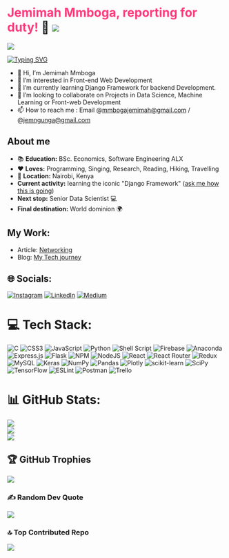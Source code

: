<!---
mmbogajemimah/mmbogajemimah is a ✨ special ✨ repository because its `README.md` (this file) appears on your GitHub profile.
You can click the Preview link to take a look at your changes.
--->

# <span style="color: rgb(271,58,124)">Jemimah Mmboga, reporting for duty!</span> :raising_hand:  [![](https://img.shields.io/badge/linkedin-%230077B5.svg?style=for-the-badge&logo=linkedin)](https://www.linkedin.com/in/jemimah-mmboga-aab075187/)

![](https://komarev.com/ghpvc/?username=jemimahmmboga&label=Visitor+Count&color=ff3a7c&style=plastic)

 [![Typing SVG](https://readme-typing-svg.herokuapp.com?color=fd428d&size=35&height=50&lines=Software+Engineer;Economist;Data+Scientist;Aulirophile;Experimenter)](https://git.io/typing-svg)
 
- 👋 Hi, I’m Jemimah Mmboga
- 👀 I’m interested in Front-end Web Development
- 🌱 I’m currently learning Django Framework for backend Development.
- 💞️ I’m looking to collaborate on Projects in Data Science, Machine Learning or Front-web Development
- 📫 How to reach me : Email @mmbogajemimah@gmail.com / @jemngunga@gmail.com

## About me
* :books: **Education:** BSc. Economics, Software Engineering ALX
* :heart: **Loves:** Programming, Singing, Research, Reading, Hiking, Travelling
* :pushpin: **Location:** Nairobi, Kenya
* **Current activity:** learning the iconic "Django Framework"  (<a href="mailto:mmbogajemimah@gmail.com?subject=How's Django Learning going?&body=Hi, I came across your Github page and was so intrigued by your bio that I had to ask how your software engineering journey is progressing :)">ask me how this is going</a>)
* **Next stop:** Senior Data Scientist :computer:
* **Final destination:** World dominion :earth_africa:

## My Work:
- Article: [Networking](https://medium.com/@jemimahgreen/what-happens-when-you-type-google-com-in-your-browser-and-press-enter-dc5c32b10c6a)
- Blog: [My Tech journey](https://jemmygreen.hashnode.dev/my-tech-journey)


## 🌐 Socials:
[![Instagram](https://img.shields.io/badge/Instagram-%23E4405F.svg?logo=Instagram&logoColor=white)](https://www.instagram.com/jemmy_green/) [![LinkedIn](https://img.shields.io/badge/LinkedIn-%230077B5.svg?logo=linkedin&logoColor=white)](https://www.linkedin.com/in/jemimah-mmboga-aab075187/) [![Medium](https://img.shields.io/badge/Medium-12100E?logo=medium&logoColor=white)](https://medium.com/@jemimahgreen) 

# 💻 Tech Stack:
![C](https://img.shields.io/badge/c-%2300599C.svg?style=plastic&logo=c&logoColor=white) ![CSS3](https://img.shields.io/badge/css3-%231572B6.svg?style=plastic&logo=css3&logoColor=white) ![JavaScript](https://img.shields.io/badge/javascript-%23323330.svg?style=plastic&logo=javascript&logoColor=%23F7DF1E) ![Python](https://img.shields.io/badge/python-3670A0?style=plastic&logo=python&logoColor=ffdd54) ![Shell Script](https://img.shields.io/badge/shell_script-%23121011.svg?style=plastic&logo=gnu-bash&logoColor=white) ![Firebase](https://img.shields.io/badge/firebase-%23039BE5.svg?style=plastic&logo=firebase) ![Anaconda](https://img.shields.io/badge/Anaconda-%2344A833.svg?style=plastic&logo=anaconda&logoColor=white) ![Express.js](https://img.shields.io/badge/express.js-%23404d59.svg?style=plastic&logo=express&logoColor=%2361DAFB) ![Flask](https://img.shields.io/badge/flask-%23000.svg?style=plastic&logo=flask&logoColor=white) ![NPM](https://img.shields.io/badge/NPM-%23000000.svg?style=plastic&logo=npm&logoColor=white) ![NodeJS](https://img.shields.io/badge/node.js-6DA55F?style=plastic&logo=node.js&logoColor=white) ![React](https://img.shields.io/badge/react-%2320232a.svg?style=plastic&logo=react&logoColor=%2361DAFB) ![React Router](https://img.shields.io/badge/React_Router-CA4245?style=plastic&logo=react-router&logoColor=white) ![Redux](https://img.shields.io/badge/redux-%23593d88.svg?style=plastic&logo=redux&logoColor=white) ![MySQL](https://img.shields.io/badge/mysql-%2300f.svg?style=plastic&logo=mysql&logoColor=white) ![Keras](https://img.shields.io/badge/Keras-%23D00000.svg?style=plastic&logo=Keras&logoColor=white) ![NumPy](https://img.shields.io/badge/numpy-%23013243.svg?style=plastic&logo=numpy&logoColor=white) ![Pandas](https://img.shields.io/badge/pandas-%23150458.svg?style=plastic&logo=pandas&logoColor=white) ![Plotly](https://img.shields.io/badge/Plotly-%233F4F75.svg?style=plastic&logo=plotly&logoColor=white) ![scikit-learn](https://img.shields.io/badge/scikit--learn-%23F7931E.svg?style=plastic&logo=scikit-learn&logoColor=white) ![SciPy](https://img.shields.io/badge/SciPy-%230C55A5.svg?style=plastic&logo=scipy&logoColor=%white) ![TensorFlow](https://img.shields.io/badge/TensorFlow-%23FF6F00.svg?style=plastic&logo=TensorFlow&logoColor=white) ![ESLint](https://img.shields.io/badge/ESLint-4B3263?style=plastic&logo=eslint&logoColor=white) ![Postman](https://img.shields.io/badge/Postman-FF6C37?style=plastic&logo=postman&logoColor=white) ![Trello](https://img.shields.io/badge/Trello-%23026AA7.svg?style=plastic&logo=Trello&logoColor=white)
# 📊 GitHub Stats:
![](https://github-readme-stats.vercel.app/api?username=mmbogajemimah&theme=dark&hide_border=false&include_all_commits=true&count_private=true)<br/>
![](https://github-readme-streak-stats.herokuapp.com/?user=mmbogajemimah&theme=dark&hide_border=false)<br/>
![](https://github-readme-stats.vercel.app/api/top-langs/?username=mmbogajemimah&theme=dark&hide_border=false&include_all_commits=true&count_private=true&layout=compact)

## 🏆 GitHub Trophies
![](https://github-profile-trophy.vercel.app/?username=mmbogajemimah&theme=radical&no-frame=false&no-bg=true&margin-w=4)

### ✍️ Random Dev Quote
![](https://quotes-github-readme.vercel.app/api?type=vetical&theme=light)

### 🔝 Top Contributed Repo
![](https://github-contributor-stats.vercel.app/api?username=mmbogajemimah&limit=5&theme=dark&combine_all_yearly_contributions=true)
